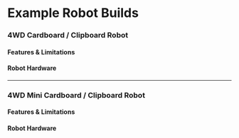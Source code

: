 # Example Robot Builds

### 4WD Cardboard / Clipboard Robot

#### Features & Limitations

#### Robot Hardware


--------------------------------------------------------------------------------

### 4WD Mini Cardboard / Clipboard Robot

#### Features & Limitations

#### Robot Hardware